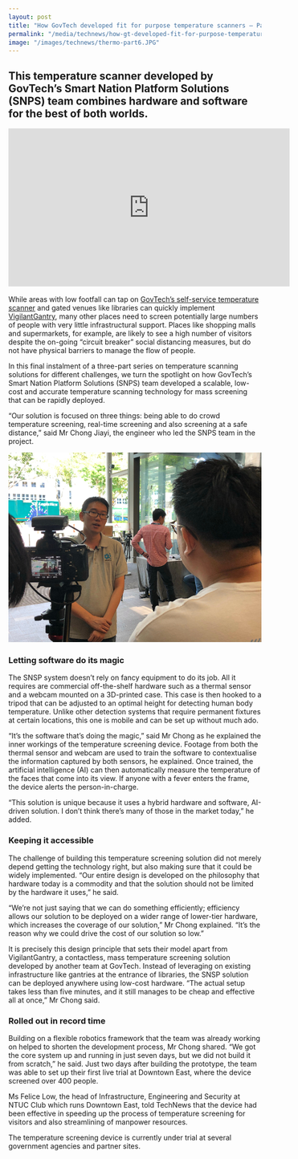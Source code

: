 ```yaml
---
layout: post
title: "How GovTech developed fit for purpose temperature scanners – Part 3"
permalink: "/media/technews/how-gt-developed-fit-for-purpose-temperature-scanners-part-3"
image: "/images/technews/thermo-part6.JPG"
---
```


This temperature scanner developed by GovTech’s Smart Nation Platform Solutions (SNPS) team combines hardware and software for the best of both worlds.
---

<div class="bp-youtube">
  <iframe width="560" height="315" src="https://www.youtube.com/embed/q7LykdDqdFY" frameborder="0" allow="autoplay; encrypted-media" allowfullscreen></iframe>
</div>

While areas with low footfall can tap on [GovTech’s self-service temperature scanner](/media/technews/how-gt-developed-fit-for-purpose-temperature-scanners-part-1) and gated venues like libraries can quickly implement [VigilantGantry](/media/technews/how-gt-developed-fit-for-purpose-temperature-scanners-part-2), many other places need to screen potentially large numbers of people with very little infrastructural support. Places like shopping malls and supermarkets, for example, are likely to see a high number of visitors despite the on-going “circuit breaker” social distancing measures, but do not have physical barriers to manage the flow of people.

In this final instalment of a three-part series on temperature scanning solutions for different challenges, we turn the spotlight on how GovTech’s Smart Nation Platform Solutions (SNPS) team developed a scalable, low-cost and accurate temperature scanning technology for mass screening that can be rapidly deployed.

“Our solution is focused on three things: being able to do crowd temperature screening, real-time screening and also screening at a safe distance,” said Mr Chong Jiayi, the engineer who led the SNPS team in the project. 

![snsp](/images/technews/thermo-part7.JPG)

### **Letting software do its magic**

The SNSP system doesn’t rely on fancy equipment to do its job. All it requires are commercial off-the-shelf hardware such as a thermal sensor and a webcam mounted on a 3D-printed case. This case is then hooked to a tripod that can be adjusted to an optimal height for detecting human body temperature. Unlike other detection systems that require permanent fixtures at certain locations, this one is mobile and can be set up without much ado.

“It’s the software that’s doing the magic,” said Mr Chong as he explained the inner workings of the temperature screening device. Footage from both the thermal sensor and webcam are used to train the software to contextualise the information captured by both sensors, he explained. Once trained, the artificial intelligence (AI) can then automatically measure the temperature of the faces that come into its view. If anyone with a fever enters the frame, the device alerts the person-in-charge.

“This solution is unique because it uses a hybrid hardware and software, AI-driven solution. I don’t think there’s many of those in the market today,” he added.

### **Keeping it accessible**

The challenge of building this temperature screening solution did not merely depend getting the technology right, but also making sure that it could be widely implemented. “Our entire design is developed on the philosophy that hardware today is a commodity and that the solution should not be limited by the hardware it uses,” he said.

“We’re not just saying that we can do something efficiently; efficiency allows our solution to be deployed on a wider range of lower-tier hardware, which increases the coverage of our solution,” Mr Chong explained. “It’s the reason why we could drive the cost of our solution so low.”

It is precisely this design principle that sets their model apart from VigilantGantry, a contactless, mass temperature screening solution developed by another team at GovTech. Instead of leveraging on existing infrastructure like gantries at the entrance of libraries, the SNSP solution can be deployed anywhere using low-cost hardware. “The actual setup takes less than five minutes, and it still manages to be cheap and effective all at once,” Mr Chong said.

### **Rolled out in record time**

Building on a flexible robotics framework that the team was already working on helped to shorten the development process, Mr Chong shared. “We got the core system up and running in just seven days, but we did not build it from scratch,” he said. Just two days after building the prototype, the team was able to set up their first live trial at Downtown East, where the device screened over 400 people.

Ms Felice Low, the head of Infrastructure, Engineering and Security at NTUC Club which runs Downtown East, told TechNews that the device had been effective in speeding up the process of temperature screening for visitors and also streamlining of manpower resources. 

The temperature screening device is currently under trial at several government agencies and partner sites.
